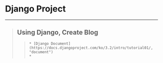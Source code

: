 # Django Project
***
> ## Using Django, Create Blog
>   >```
>   >* [Django Document](https://docs.djangoproject.com/ko/3.2/intro/tutorial01/, "document")
>   >* 
>   >```
